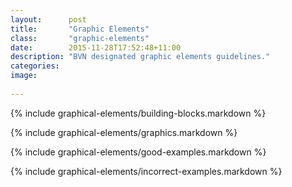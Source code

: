 ```yaml
---
layout:      post
title:       "Graphic Elements"
class:       "graphic-elements"
date:        2015-11-28T17:52:48+11:00
description: "BVN designated graphic elements guidelines."
categories: 
image:      
 
---
```

<section id="graphical-elements-building-blocks" markdown="1">

{% include graphical-elements/building-blocks.markdown %}

{% include graphical-elements/graphics.markdown %}

{% include graphical-elements/good-examples.markdown %}

{% include graphical-elements/incorrect-examples.markdown %}

</section>